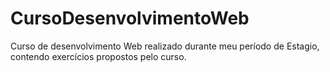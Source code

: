 # CursoDesenvolvimentoWeb
Curso de desenvolvimento Web realizado durante meu período de Estagio, contendo exercícios propostos pelo curso. 
